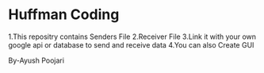 # Huffman Coding
1.This repositry contains Senders File 
2.Receiver File
3.Link it with your own google api or database to send and receive data
4.You can also Create GUI

By-Ayush Poojari
